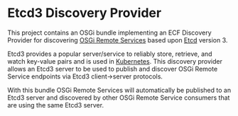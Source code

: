 # Etcd3 Discovery Provider

This project contains an OSGi bundle implementing an ECF Discovery Provider for discovering [OSGi Remote Services](https://wiki.eclipse.org/OSGi_Remote_Services_and_ECF) based upon [Etcd](https://etcd.io/) version 3.

Etcd3 provides a popular server/service to reliably store, retrieve, and watch key-value pairs and is used in [Kubernetes](https://kubernetes.io/).   This discovery provider allows an Etcd3 server to be used to publish and discover OSGi Remote Service endpoints via Etcd3 client->server protocols.   

With this bundle OSGi Remote Services will automatically be published to an Etcd3 server and discovered by other OSGi Remote Service consumers that are using the same Etcd3 server.
